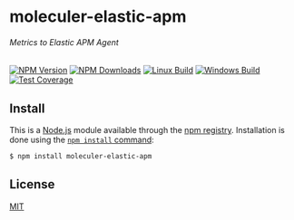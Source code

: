# moleculer-elastic-apm
###### Metrics to Elastic APM Agent

[![NPM Version][npm-image]][npm-url]
[![NPM Downloads][downloads-image]][downloads-url]
[![Linux Build][travis-image]][travis-url]
[![Windows Build][appveyor-image]][appveyor-url]
[![Test Coverage][coveralls-image]][coveralls-url]

## Install

This is a [Node.js](https://nodejs.org/en/) module available through the
[npm registry](https://www.npmjs.com/). Installation is done using the
[`npm install` command](https://docs.npmjs.com/getting-started/installing-npm-packages-locally):

```sh
$ npm install moleculer-elastic-apm
```


## License

[MIT](LICENSE)

[npm-image]: https://img.shields.io/npm/v/moleculer-elastic-apm.svg
[npm-url]: https://npmjs.org/package/moleculer-elastic-apm
[travis-image]: https://img.shields.io/travis/intech/moleculer-elastic-apm/master.svg?label=linux
[travis-url]: https://travis-ci.org/intech/moleculer-elastic-apm
[appveyor-image]: https://img.shields.io/appveyor/ci/intech/moleculer-elastic-apm/master.svg?label=windows
[appveyor-url]: https://ci.appveyor.com/project/intech/moleculer-elastic-apm
[coveralls-image]: https://img.shields.io/coveralls/intech/moleculer-elastic-apm/master.svg
[coveralls-url]: https://coveralls.io/r/intech/moleculer-elastic-apm
[downloads-image]: https://img.shields.io/npm/dm/moleculer-elastic-apm.svg
[downloads-url]: https://npmjs.org/package/moleculer-elastic-apm